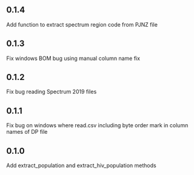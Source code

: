 ## 0.1.4

Add function to extract spectrum region code from PJNZ file

## 0.1.3

Fix windows BOM bug using manual column name fix

## 0.1.2

Fix bug reading Spectrum 2019 files

## 0.1.1

Fix bug on windows where read.csv including byte order mark in column names of DP file

## 0.1.0

Add extract_population and extract_hiv_population methods
